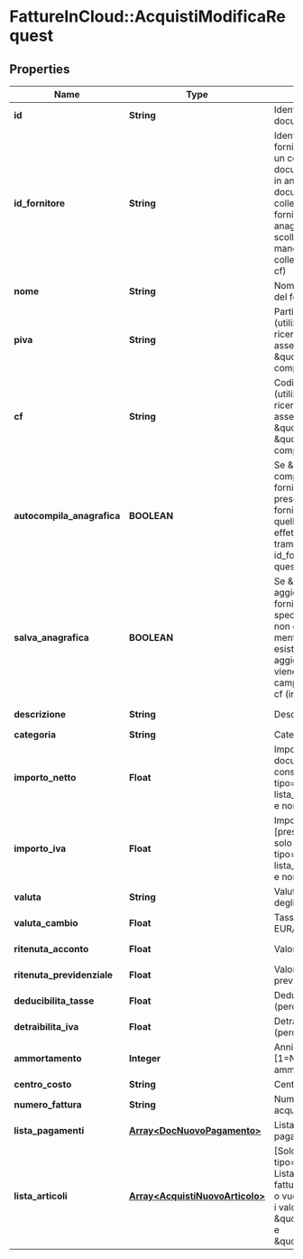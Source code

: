 # FattureInCloud::AcquistiModificaRequest

## Properties
Name | Type | Description | Notes
------------ | ------------- | ------------- | -------------
**id** | **String** | Identificativo univoco del documento da modificare | [default to &#39;0&#39;]
**id_fornitore** | **String** | Identificativo univoco del fornitore (serve per creare un collegamento tra il documento e un fornitore in anagrafica; se nullo, il documento non viene collegato a nessun fornitore già esistente in anagrafica (o viene scollegato dall&#39;attuale); se mancante, viene fatto il collegamento con piva o cf) | [optional] [default to &#39;0&#39;]
**nome** | **String** | Nome o ragione sociale del fornitore | [optional] [default to &#39;Mario Rossi&#39;]
**piva** | **String** | Partita IVA fornitore (utilizzato solo per ricercare il cliente in assenza di \&quot;id_fornitore\&quot; o completare l&#39;anagrafica) | [optional] [default to &#39;IT1234567890&#39;]
**cf** | **String** | Codice fiscale fornitore (utilizzato solo per ricercare il cliente in assenza di \&quot;id_fornitore\&quot; e \&quot;piva\&quot; o completare l&#39;anagrafica) | [optional] [default to &#39;ABCDEF12G34H567I&#39;]
**autocompila_anagrafica** | **BOOLEAN** | Se \&quot;true\&quot;, completa il nome del fornitore con quello presente nell&#39;anagrafica fornitori (sovrascrivendo quelli presenti), effettuando la ricerca tramite i campi id_fornitore, piva e cf (in quest&#39;ordine) | [optional] [default to false]
**salva_anagrafica** | **BOOLEAN** | Se \&quot;true\&quot;, aggiorna l&#39;anagrafica fornitori con il nome specificato: se il fornitore non esiste viene creato, mentre se il fornitore esiste già il nome viene aggiornato; il fornitore viene ricercato tramite i campi id_fornitore, piva e cf (in quest&#39;ordine) | [optional] [default to false]
**descrizione** | **String** | Descrizione dell&#39;acquisto | [optional] [default to &#39;Acquisto di prova&#39;]
**categoria** | **String** | Categoria documento | [optional] [default to &#39;&#39;]
**importo_netto** | **Float** | Importo netto del documento [preso in considerazione solo se tipo&#x3D;\&quot;ndc\&quot; o lista_articoli è specificata e non vuota] | [optional] [default to 0.0]
**importo_iva** | **Float** | Importo iva del documento  [preso in considerazione solo se tipo&#x3D;\&quot;ndc\&quot; o lista_articoli è specificata e non vuota] | [optional] [default to 0.0]
**valuta** | **String** | Valuta del documento e degli importi indicati | [optional] [default to &#39;EUR&#39;]
**valuta_cambio** | **Float** | Tasso di cambio EUR/{valuta} | [optional] [default to 1.0]
**ritenuta_acconto** | **Float** | Valore ritenuta d&#39;acconto | [optional] [default to 0.0]
**ritenuta_previdenziale** | **Float** | Valore ritenuta previdenziale | [optional] [default to 0.0]
**deducibilita_tasse** | **Float** | Deducibilità della spesa (percentuale) | [optional] [default to 100.0]
**detraibilita_iva** | **Float** | Detraibilità dell&#39;IVA (percentuale) | [optional] [default to 100.0]
**ammortamento** | **Integer** | Anni di ammortamento [1&#x3D;Nessun ammortamento] | [optional] [default to 1]
**centro_costo** | **String** | Centro di costo | [optional] [default to &#39;&#39;]
**numero_fattura** | **String** | Numero della fattura di acquisto | [optional] [default to &#39;&#39;]
**lista_pagamenti** | [**Array&lt;DocNuovoPagamento&gt;**](DocNuovoPagamento.md) | Lista delle tranches di pagamento | 
**lista_articoli** | [**Array&lt;AcquistiNuovoArticolo&gt;**](AcquistiNuovoArticolo.md) | [Solo per tipo&#x3D;\&quot;spesa\&quot;] Lista degli articoli in fattura (se non specificato o vuoto, vengono utilizzati i valori \&quot;importo_netto\&quot; e \&quot;importo_iva\&quot;) | [optional] 


